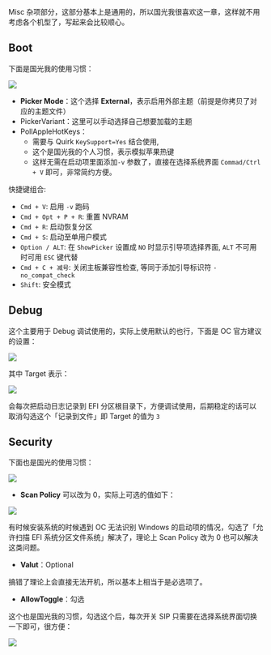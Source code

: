 Misc 杂项部分，这部分基本上是通用的，所以国光我很喜欢这一章，这样就不用考虑各个机型了，写起来会比较顺心。

## Boot

下面是国光我的使用习惯：

![](https://image.3001.net/images/20210920/16321530884272.png) 

- **Picker Mode**：这个选择 **External**，表示启用外部主题（前提是你拷贝了对应的主题文件）
- PickerVariant：这里可以手动选择自己想要加载的主题
- PollAppleHotKeys：
  - 需要与 Quirk `KeySupport=Yes` 结合使用,
  - 这个是国光我的个人习惯，表示模拟苹果热键
  - 这样无需在启动项里面添加`-v` 参数了，直接在选择系统界面 `Commad/Ctrl + V` 即可，非常简约方便。

快捷键组合:

- `Cmd + V`: 启用 `-v` 跑码
- `Cmd + Opt + P + R`: 重置 NVRAM
- `Cmd + R`: 启动恢复分区
- `Cmd + S`: 启动至单用户模式
- `Option / ALT`: 在 `ShowPicker` 设置成 `NO` 时显示引导项选择界面, `ALT` 不可用时可用 `ESC` 键代替
- `Cmd + C + 减号`: 关闭主板兼容性检查, 等同于添加引导标识符 `-no_compat_check`
- `Shift`: 安全模式

## Debug

这个主要用于 Debug 调试使用的，实际上使用默认的也行，下面是 OC 官方建议的设置：

![](https://image.3001.net/images/20210920/16321533514537.png) 

其中 Target 表示：

![](https://image.3001.net/images/20210920/16321533997222.png) 

会每次把启动日志记录到 EFI 分区根目录下，方便调试使用，后期稳定的话可以取消勾选这个「记录到文件」即 Target 的值为 `3`

## Security

下面也是国光的使用习惯：

![](https://image.3001.net/images/20210920/16321535333733.png) 

- **Scan Policy** 可以改为 0，实际上可选的值如下：

![](https://image.3001.net/images/20210921/16321536046088.png) 

有时候安装系统的时候遇到 OC 无法识别 Windows 的启动项的情况，勾选了「允许扫描 EFI 系统分区文件系统」解决了，理论上 Scan Policy 改为 0 也可以解决这类问题。

- **Valut**：Optional

搞错了理论上会直接无法开机，所以基本上相当于是必选项了。

- **AllowToggle**：勾选

这个也是国光我的习惯，勾选这个后，每次开关 SIP 只需要在选择系统界面切换一下即可，很方便：

![](https://image.3001.net/images/20210921/16321538984521.jpg)          
